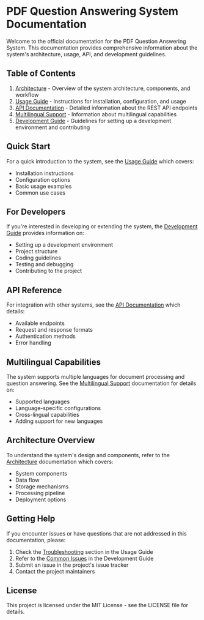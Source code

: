 # PDF Question Answering System Documentation

Welcome to the official documentation for the PDF Question Answering System. This documentation provides comprehensive information about the system's architecture, usage, API, and development guidelines.

## Table of Contents

1. [Architecture](ARCHITECTURE.md) - Overview of the system architecture, components, and workflow
2. [Usage Guide](USAGE.md) - Instructions for installation, configuration, and usage
3. [API Documentation](API.md) - Detailed information about the REST API endpoints
4. [Multilingual Support](MULTILINGUAL.md) - Information about multilingual capabilities
5. [Development Guide](DEVELOPMENT.md) - Guidelines for setting up a development environment and contributing

## Quick Start

For a quick introduction to the system, see the [Usage Guide](USAGE.md) which covers:

- Installation instructions
- Configuration options
- Basic usage examples
- Common use cases

## For Developers

If you're interested in developing or extending the system, the [Development Guide](DEVELOPMENT.md) provides information on:

- Setting up a development environment
- Project structure
- Coding guidelines
- Testing and debugging
- Contributing to the project

## API Reference

For integration with other systems, see the [API Documentation](API.md) which details:

- Available endpoints
- Request and response formats
- Authentication methods
- Error handling

## Multilingual Capabilities

The system supports multiple languages for document processing and question answering. See the [Multilingual Support](MULTILINGUAL.md) documentation for details on:

- Supported languages
- Language-specific configurations
- Cross-lingual capabilities
- Adding support for new languages

## Architecture Overview

To understand the system's design and components, refer to the [Architecture](ARCHITECTURE.md) documentation which covers:

- System components
- Data flow
- Storage mechanisms
- Processing pipeline
- Deployment options

## Getting Help

If you encounter issues or have questions that are not addressed in this documentation, please:

1. Check the [Troubleshooting](USAGE.md#troubleshooting) section in the Usage Guide
2. Refer to the [Common Issues](DEVELOPMENT.md#troubleshooting-common-development-issues) in the Development Guide
3. Submit an issue in the project's issue tracker
4. Contact the project maintainers

## License

This project is licensed under the MIT License - see the LICENSE file for details. 